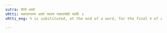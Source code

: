 ```yaml
---
sutra: मोनो धातोः
vRtti: मकारान्तस्य धातोः पदस्य नकारादेशो भवति ॥
vRtti_eng: न is substituted, at the end of a word, for the final म of a root.

---
```

